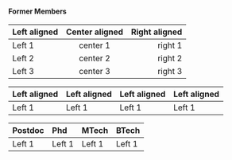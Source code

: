 #### Former Members

| Left aligned | Center aligned | Right aligned |
| :----------- | :------------: | ------------: |
| Left 1       |    center 1    |       right 1 |
| Left 2       |    center 2    |       right 2 |
| Left 3       |    center 3    |       right 3 |

| Left aligned | Left aligned | Left aligned | Left aligned |
| :----------- | :----------- | :----------- | :----------- |
| Left 1       | Left 1       | Left 1       | Left 1       |

| Postdoc      | Phd          | MTech        | BTech        |
| :----------- | :----------- | :----------- | :----------- |
| Left 1       | Left 1       | Left 1       | Left 1       |
